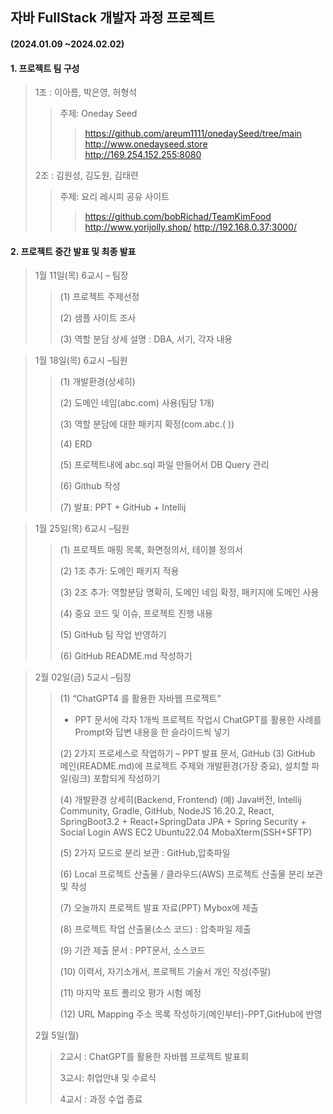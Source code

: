## 자바 FullStack 개발자 과정 프로젝트

####      (2024.01.09 ~2024.02.02)

 #### 1. 프로젝트 팀 구성
> 1조 : 이아름, 박은영, 허형석
>	> 주제: Oneday Seed
>	>	> https://github.com/areum1111/onedaySeed/tree/main
> > > http://www.onedayseed.store
> > > http://169.254.152.255:8080
> >
> > 
> 2조 : 김원성, 김도원,  김태련
>	> 주제: 요리 레시피 공유 사이트
>	>	> https://github.com/bobRichad/TeamKimFood
> > > http://www.yorijolly.shop/
>	>	> http://192.168.0.37:3000/

#### 2. 프로젝트 중간 발표 및 최종 발표

> 1월 11일(목) 6교시 – 팀장 
> >  (1) 프로젝트 주제선정
> > 
> >  (2) 샘플 사이트 조사
> > 
> >  (3) 역할 분담 상세 설명 : DBA, 서기, 각자 내용
> >
> > 

> 1월 18일(목) 6교시 –팀원
> > (1) 개발환경(상세히)
> > 
> > (2)	도메인 네임(abc.com) 사용(팀당 1개)
> > 
> > (3)	역할 분담에 대한 패키지 확정(com.abc.( ))
> > 
> > (4)	ERD
> > 
> > (5)	프로젝트내에 abc.sql 파일 만들어서 DB Query 관리
> > 
> > (6)	Github 작성
> > 
> > (7) 발표: PPT + GitHub + Intellij
> >
> > 

> 1월 25일(목) 6교시 –팀원
> > (1) 프로젝트 매핑 목록, 화면정의서, 테이블 정의서
> > 
> > (2) 1조 추가: 도메인 패키지 적용
> > 
> > (3) 2조 추가: 역할분담 명확히, 도메인 네임 확정, 패키지에 도메인 사용 
> > 
> > (4) 중요 코드 및 이슈, 프로젝트 진행 내용
> >
> > (5) GitHub 팀 작업 반영하기
> >
> > (6) GitHub README.md 작성하기


 
> 2월 02일(금) 5교시 –팀장
> > (1) “ChatGPT4 를 활용한 자바웹 프로젝트”
> > -	PPT 문서에 각자 1개씩 프로젝트 작업시 ChatGPT를 활용한 사례를 Prompt와 답변 내용을 한 슬라이드씩 넣기
> >
> > (2) 2가지 프로세스로 작업하기 – PPT 발표 문서, GitHub
> > (3) GitHub 메인(README.md)에 프로젝트 주제와  개발환경(가장 중요), 설치할 파일(링크) 포함되게 작성하기
> >
> > (4) 개발환경 상세히(Backend, Frontend)
> > (예) Java버전, Intellij Community, Gradle, GitHub, NodeJS 16.20.2, React,
> >  SpringBoot3.2 + React+SpringData JPA + Spring Security + Social Login
> >  AWS EC2 Ubuntu22.04  MobaXterm(SSH+SFTP)
> >
> > (5)	2가지 모드로 분리 보관 : GitHub,압축파일
> > 
> > (6) Local 프로젝트 산출물 / 클라우드(AWS) 프로젝트 산출물 분리 보관 및 작성
> >
> > (7)	오늘까지 프로젝트 발표 자료(PPT) Mybox에 제출
> >
> > (8)	프로젝트 작업 산출물(소스 코드) : 압축파일 제출
> > 
> > (9)	기관 제출 문서 : PPT문서, 소스코드
> >
> > (10)	 이력서, 자기소개서, 프로젝트 기술서 개인 작성(주말)
> >
> > (11) 마지막 포트 폴리오 평가 시험 예정
> >
> > (12)	 URL Mapping 주소 목록 작성하기(메인부터)-PPT,GitHub에 반영
> >
> > 
>  2월 5일(월)
> > 2교시 : ChatGPT를 활용한 자바웹 프로젝트 발표회
> >
> > 3교시: 취업안내 및 수료식
> >
> > 4교시 : 과정 수업 종료

